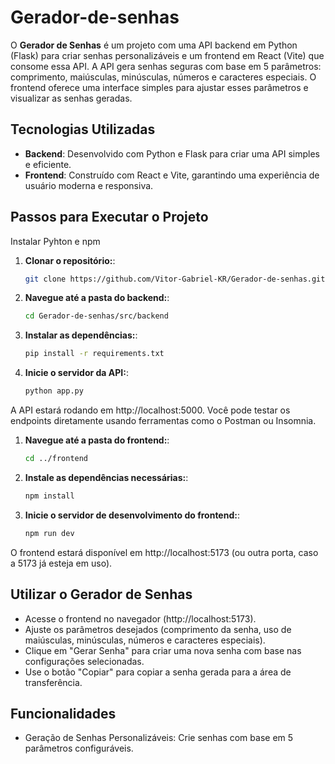 # Gerador-de-senhas

O **Gerador de Senhas** é um projeto com uma API backend em Python (Flask) para criar senhas personalizáveis e um frontend em React (Vite) que consome essa API. A API gera senhas seguras com base em 5 parâmetros: comprimento, maiúsculas, minúsculas, números e caracteres especiais. O frontend oferece uma interface simples para ajustar esses parâmetros e visualizar as senhas geradas.

## Tecnologias Utilizadas

- **Backend**: Desenvolvido com Python e Flask para criar uma API simples e eficiente.
- **Frontend**: Construído com React e Vite, garantindo uma experiência de usuário moderna e responsiva.
  
## Passos para Executar o Projeto
Instalar Pyhton e npm

1. **Clonar o repositório:**:

   ```bash
   git clone https://github.com/Vitor-Gabriel-KR/Gerador-de-senhas.git

2. **Navegue até a pasta do backend:**:

   ```bash
   cd Gerador-de-senhas/src/backend

3. **Instalar as dependências:**:

   ```bash
   pip install -r requirements.txt

4. **Inicie o servidor da API:**:

   ```bash
   python app.py

A API estará rodando em http://localhost:5000. Você pode testar os endpoints diretamente usando ferramentas como o Postman ou Insomnia.

1. **Navegue até a pasta do frontend:**:

   ```bash
   cd ../frontend

2. **Instale as dependências necessárias:**:

   ```bash
   npm install

3. **Inicie o servidor de desenvolvimento do frontend:**:

   ```bash
   npm run dev

O frontend estará disponível em http://localhost:5173 (ou outra porta, caso a 5173 já esteja em uso).

## Utilizar o Gerador de Senhas
- Acesse o frontend no navegador (http://localhost:5173).
- Ajuste os parâmetros desejados (comprimento da senha, uso de maiúsculas, minúsculas, números e caracteres especiais).
- Clique em "Gerar Senha" para criar uma nova senha com base nas configurações selecionadas.
- Use o botão "Copiar" para copiar a senha gerada para a área de transferência.

## Funcionalidades
- Geração de Senhas Personalizáveis: Crie senhas com base em 5 parâmetros configuráveis.
